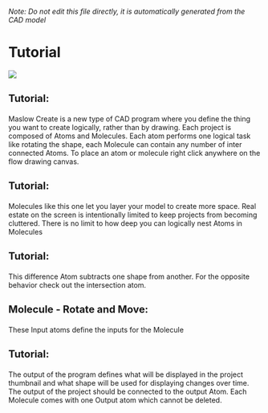 ###### Note: Do not edit this file directly, it is automatically generated from the CAD model

# Tutorial

![](/project.svg)

<h3 style="font-size:20px;"><strong>Tutorial:</strong></h3>Maslow Create is a new type of CAD program where you define the thing you want to create logically, rather than by drawing. Each project is composed of Atoms and Molecules. Each atom performs one logical task like rotating the shape, each Molecule can contain any number of inter connected Atoms. To place an atom or molecule right click anywhere on the flow drawing canvas.


<h3 style="font-size:20px;"><strong>Tutorial:</strong></h3>Molecules like this one let you layer your model to create more space. Real estate on the screen is intentionally limited to keep projects from becoming cluttered. There is no limit to how deep you can logically nest Atoms in Molecules


<h3 style="font-size:20px;"><strong>Tutorial:</strong></h3>This difference Atom subtracts one shape from another. For the opposite behavior check out the intersection atom.


<h3 style="font-size:20px;"><strong>Molecule - Rotate and Move:</strong></h3>These Input atoms define the inputs for the Molecule


<h3 style="font-size:20px;"><strong>Tutorial:</strong></h3>The output of the program defines what will be displayed in the project thumbnail and what shape will be used for displaying changes over time. The output of the project should be connected to the output Atom. Each Molecule comes with one Output atom which cannot be deleted.


